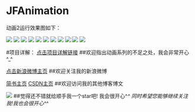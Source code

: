 # JFAnimation
动画2运行效果图如下：


![](http://7pum4h.com1.z0.glb.clouddn.com/JFAnimation基础动画.gif)
![](http://7pum4h.com1.z0.glb.clouddn.com/JFAnimation帧动画.gif)
![](http://7pum4h.com1.z0.glb.clouddn.com/JFAnimation转场动画.gif)
![](http://7pum4h.com1.z0.glb.clouddn.com/JFAnimation组合动画.gif)
![](http://7pum4h.com1.z0.glb.clouddn.com/JFAnimation.gif)
![](http://7pum4h.com1.z0.glb.clouddn.com/JFAnimation1.gif)
![](http://7pum4h.com1.z0.glb.clouddn.com/JFAnimationBasketball1.gif)
![](http://7pum4h.com1.z0.glb.clouddn.com/JFAnimationBasketball2.gif)
![](http://7pum4h.com1.z0.glb.clouddn.com/JFClockAnimation.gif)
![](http://7pum4h.com1.z0.glb.clouddn.com/JFAnimationBrize.gif)
![](http://7pum4h.com1.z0.glb.clouddn.com/JFAnimationSpread.gif)


#项目详解：
[点击项目详解链接](http://www.jianshu.com/p/d4c516a2d82a)
##欢迎指出动画系列的不足之处，我会非常开心^_^ 


[点击新浪微博主页](http://weibo.com/3876651083/profile?rightmod=1&wvr=6&mod=personinfo)
##欢迎关注我的新浪微博


[简书主页](http://www.jianshu.com/users/be0e45643dcf/latest_articles)
[CSDN主页](http://blog.csdn.net/tubiebutu)
##欢迎访问我的其他博客博文


![](http://7pum4h.com1.z0.glb.clouddn.com/githubStar.png)
##觉得还不错就给顺手我一个star吧! 我会很开心^_^ 同时希望您能够继续关注我!我也会很开心^_^
